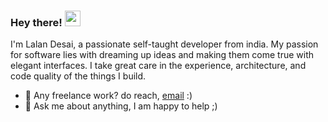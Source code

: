 ### Hey there! <img src="https://media.giphy.com/media/hvRJCLFzcasrR4ia7z/giphy.gif" width="25px">

I'm Lalan Desai, a passionate self-taught developer from india. My passion for software lies with dreaming up ideas and making them come true with elegant interfaces. I take great care in the experience, architecture, and code quality of the things I build.
- 💼 Any freelance work? do reach, [email](mailto:lalandesai@outlook.com) :)
- 💬 Ask me about anything, I am happy to help ;)
